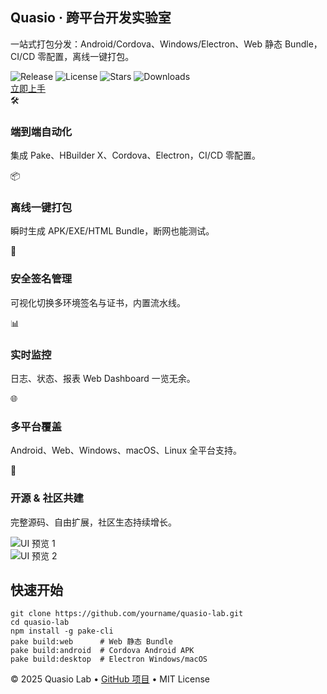 <!-- HERO -->
  <section class="container hero">
    <h1 class="hero__title">Quasio · 跨平台开发实验室</h1>
    <p class="hero__desc">
      一站式打包分发：Android/Cordova、Windows/Electron、Web 静态 Bundle，CI/CD 零配置，离线一键打包。
    </p>
    <div class="hero__badges">
      <img src="https://img.shields.io/github/v/release/yourname/quasio-lab?color=5568f1" alt="Release"/>
      <img src="https://img.shields.io/github/license/yourname/quasio-lab" alt="License"/>
      <img src="https://img.shields.io/github/stars/yourname/quasio-lab?style=social" alt="Stars"/>
      <img src="https://img.shields.io/badge/downloads-10K+-blue" alt="Downloads"/>
    </div>
    <a href="#quickstart" class="btn btn--primary hero__cta">立即上手</a>
  </section>

  <!-- FEATURES -->
  <section id="features" class="container features">
    <div class="feature">
      <div class="feature__icon">🛠️</div>
      <h3 class="feature__title">端到端自动化</h3>
      <p class="feature__desc">集成 Pake、HBuilder X、Cordova、Electron，CI/CD 零配置。</p>
    </div>
    <div class="feature">
      <div class="feature__icon">📦</div>
      <h3 class="feature__title">离线一键打包</h3>
      <p class="feature__desc">瞬时生成 APK/EXE/HTML Bundle，断网也能测试。</p>
    </div>
    <div class="feature">
      <div class="feature__icon">🔐</div>
      <h3 class="feature__title">安全签名管理</h3>
      <p class="feature__desc">可视化切换多环境签名与证书，内置流水线。</p>
    </div>
    <div class="feature">
      <div class="feature__icon">📊</div>
      <h3 class="feature__title">实时监控</h3>
      <p class="feature__desc">日志、状态、报表 Web Dashboard 一览无余。</p>
    </div>
    <div class="feature">
      <div class="feature__icon">🌐</div>
      <h3 class="feature__title">多平台覆盖</h3>
      <p class="feature__desc">Android、Web、Windows、macOS、Linux 全平台支持。</p>
    </div>
    <div class="feature">
      <div class="feature__icon">🤝</div>
      <h3 class="feature__title">开源 & 社区共建</h3>
      <p class="feature__desc">完整源码、自由扩展，社区生态持续增长。</p>
    </div>
  </section>

  <!-- GALLERY -->
  <section id="gallery" class="container gallery">
    <div class="gallery__item">
      <img src="ui-preview-1.png" alt="UI 预览 1"/>
    </div>
    <div class="gallery__item">
      <img src="ui-preview-2.png" alt="UI 预览 2"/>
    </div>
  </section>

  <!-- QUICKSTART -->
  <section id="quickstart" class="container quickstart">
    <h2 class="quickstart__title">快速开始</h2>
    <pre><code class="language-bash">git clone https://github.com/yourname/quasio-lab.git
cd quasio-lab
npm install -g pake-cli
pake build:web      # Web 静态 Bundle
pake build:android  # Cordova Android APK
pake build:desktop  # Electron Windows/macOS</code></pre>
  </section>

  <!-- FOOTER -->
  <footer class="footer">
    © 2025 Quasio Lab • <a href="https://github.com/yourname/quasio-lab" target="_blank" rel="noopener">GitHub 项目</a> • MIT License
  </footer>

  <!-- Prism.js & 主题切换 -->
  <script src="https://cdnjs.cloudflare.com/ajax/libs/prism/1.29.0/prism.min.js"></script>
  <script>
    const btnTheme = document.querySelector('.header__theme');
    const root = document.documentElement;
    // 加载上次主题
    const saved = localStorage.getItem('theme');
    if (saved) {
      root.setAttribute('data-theme', saved);
      btnTheme.textContent = saved === 'light' ? '🌙' : '☀️';
    }
    // 切换
    btnTheme.addEventListener('click', () => {
      const next = root.getAttribute('data-theme') === 'light' ? 'dark' : 'light';
      root.setAttribute('data-theme', next);
      btnTheme.textContent = next === 'light' ? '🌙' : '☀️';
      localStorage.setItem('theme', next);
    });
  </script>
</body>
</html>
